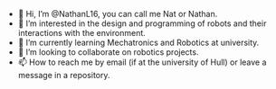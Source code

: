 - 👋 Hi, I’m @NathanL16, you can call me Nat or Nathan.
- 👀 I’m interested in the design and programming of robots and their interactions with the environment.
- 🌱 I’m currently learning Mechatronics and Robotics at university.
- 💞️ I’m looking to collaborate on robotics projects.
- 📫 How to reach me by email (if at the university of Hull) or leave a message in a repository.

<!---
D14mondustdemon/D14mondustdemon is a ✨ special ✨ repository because its `README.md` (this file) appears on your GitHub profile.
You can click the Preview link to take a look at your changes.
--->
